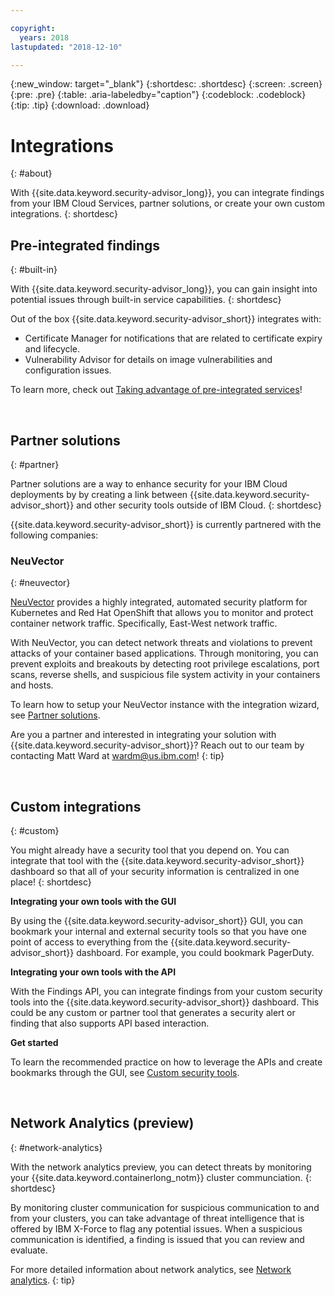 ```yaml
---

copyright:
  years: 2018
lastupdated: "2018-12-10"

---
```


{:new_window: target="_blank"}
{:shortdesc: .shortdesc}
{:screen: .screen}
{:pre: .pre}
{:table: .aria-labeledby="caption"}
{:codeblock: .codeblock}
{:tip: .tip}
{:download: .download}

# Integrations
{: #about}

With {{site.data.keyword.security-advisor_long}}, you can integrate findings from your IBM Cloud Services, partner solutions, or create your own custom integrations.
{: shortdesc}


## Pre-integrated findings
{: #built-in}

With {{site.data.keyword.security-advisor_long}}, you can gain insight into potential issues through built-in service capabilities.
{: shortdesc}


Out of the box {{site.data.keyword.security-advisor_short}} integrates with:

* Certificate Manager for notifications that are related to certificate expiry and lifecycle.
* Vulnerability Advisor for details on image vulnerabilities and configuration issues.

To learn more, check out [Taking advantage of pre-integrated services](setup.html)!

</br>

## Partner solutions
{: #partner}

Partner solutions are a way to enhance security for your IBM Cloud deployments by by creating a link between {{site.data.keyword.security-advisor_short}} and other security tools outside of IBM Cloud.
{: shortdesc}

{{site.data.keyword.security-advisor_short}} is currently partnered with the following companies:

### NeuVector
{: #neuvector}

[NeuVector](https://neuvector.com/) provides a highly integrated, automated security platform for Kubernetes and Red Hat OpenShift that allows you to monitor and protect container network traffic. Specifically, East-West network traffic.

With NeuVector, you can detect network threats and violations to prevent attacks of your container based applications. Through monitoring, you can prevent exploits and breakouts by detecting root privilege escalations, port scans, reverse shells, and suspicious file system activity in your containers and hosts.

To learn how to setup your NeuVector instance with the integration wizard, see [Partner solutions](partners.html).

Are you a partner and interested in integrating your solution with {{site.data.keyword.security-advisor_short}}? Reach out to our team by contacting Matt Ward at wardm@us.ibm.com!
{: tip}

</br>

## Custom integrations
{: #custom}

You might already have a security tool that you depend on. You can integrate that tool with the {{site.data.keyword.security-advisor_short}} dashboard so that all of your security information is centralized in one place!
{: shortdesc}

**Integrating your own tools with the GUI**

By using the {{site.data.keyword.security-advisor_short}} GUI, you can bookmark your internal and external security tools so that you have one point of access to everything from the {{site.data.keyword.security-advisor_short}} dashboard. For example, you could bookmark PagerDuty.

**Integrating your own tools with the API**

With the Findings API, you can integrate findings from your custom security tools into the {{site.data.keyword.security-advisor_short}} dashboard. This could be any custom or partner tool that generates a security alert or finding that also supports API based interaction.

**Get started**

To learn the recommended practice on how to leverage the APIs and create bookmarks through the GUI, see [Custom security tools](/docs/services/security-advisor/custom.html).

</br>


## Network Analytics (preview)
{: #network-analytics}

With the network analytics preview, you can detect threats by monitoring your {{site.data.keyword.containerlong_notm}} cluster communciation.
{: shortdesc}

By monitoring cluster communication for suspicious communication to and from your clusters, you can take advantage of threat intelligence that is offered by IBM X-Force to flag any potential issues. When a suspicious communication is identified, a finding is issued that you can review and evaluate.

For more detailed information about network analytics, see [Network analytics](network-analytics.html).
{: tip}

</br>
</br>
